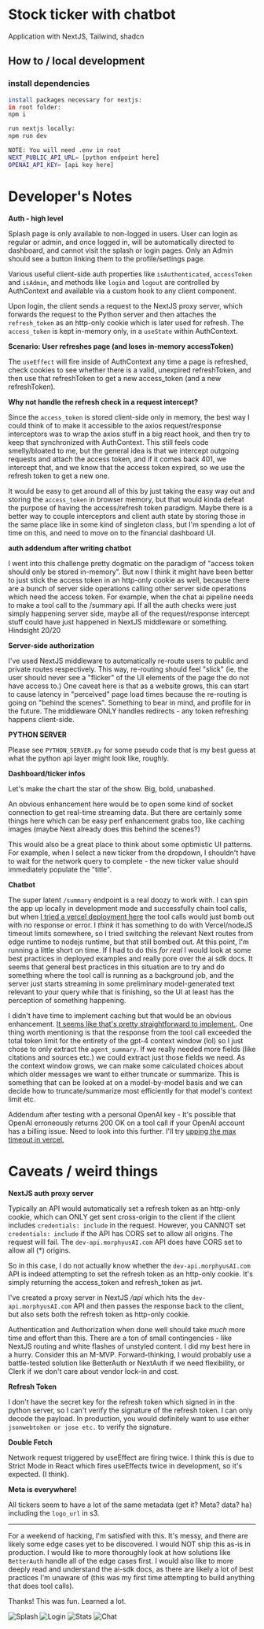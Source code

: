 # Stock ticker with chatbot

Application with NextJS, Tailwind, shadcn

## How to / local development

### install dependencies

```bash
install packages necessary for nextjs:
in root folder:
npm i

run nextjs locally:
npm run dev

NOTE: You will need .env in root
NEXT_PUBLIC_API_URL= [python endpoint here]
OPENAI_API_KEY= [api key here]
```

# Developer's Notes

**Auth - high level**

Splash page is only available to non-logged in users. User can login as regular or admin, and once logged in, will be automatically directed to dashboard, and cannot visit the splash or login pages. Only an Admin should see a button linking them to the profile/settings page.

Various useful client-side auth properties like `isAuthenticated`, `accessToken` and `isAdmin`, and methods like `login` and `logout` are controlled by AuthContext and available via a custom hook to any client component.

Upon login, the client sends a request to the NextJS proxy server, which forwards the request to the Python server and then attaches the `refresh_token` as an http-only cookie which is later used for refresh. The `access_token` is kept in-memory only, in a `useState` within AuthContext.

**Scenario: User refreshes page (and loses in-memory accessToken)**

The `useEffect` will fire inside of AuthContext any time a page is refreshed, check cookies to see whether there is a valid, unexpired refreshToken, and then use that refreshToken to get a new access_token (and a new refreshToken).

**Why not handle the refresh check in a request intercept?**

Since the `access_token` is stored client-side only in memory, the best way I could think of to make it accessible to the axios request/response interceptors was to wrap the axios stuff in a big react hook, and then try to keep that synchronized with AuthContext. This still feels code smelly/bloated to me, but the general idea is that we intercept outgoing requests and attach the access token, and if it comes back 401, we intercept that, and we know that the access token expired, so we use the refresh token to get a new one.

It would be easy to get around all of this by just taking the easy way out and storing the `access_token` in browser memory, but that would kinda defeat the purpose of having the access/refresh token paradigm. Maybe there is a better way to couple interceptors and client auth state by storing those in the same place like in some kind of singleton class, but I'm spending a lot of time on this, and need to move on to the financial dashboard UI.

**auth addendum after writing chatbot**

I went into this challenge pretty dogmatic on the paradigm of "access token should only be stored in-memory". But now I think it might have been better to just stick the access token in an http-only cookie as well, because there are a bunch of server side operations calling other server side operations which need the access token. For example, when the chat ai pipeline needs to make a tool call to the /summary api. If all the auth checks were just simply happening server side, maybe all of the request/response intercept stuff could have just happened in NextJS middleware or something. Hindsight 20/20

**Server-side authorization**

I've used NextJS middleware to automatically re-route users to public and private routes respectively. This way, re-routing should feel "slick" (ie. the user should never see a "flicker" of the UI elements of the page the do not have access to.) One caveat here is that as a website grows, this can start to cause latency in "perceived" page load times because the re-routing is going on "behind the scenes". Something to bear in mind, and profile for in the future. The middleware ONLY handles redirects - any token refreshing happens client-side.

**PYTHON SERVER**

Please see `PYTHON_SERVER.py` for some pseudo code that is my best guess at what the python api layer might look like, roughly.

**Dashboard/ticker infos**

Let's make the chart the star of the show. Big, bold, unabashed.

An obvious enhancement here would be to open some kind of socket connection to get real-time streaming data. But there are certainly some things here which can be easy perf enhancement grabs too, like caching images (maybe Next already does this behind the scenes?)

This would also be a great place to think about some optimistic UI patterns. For example, when I select a new ticker from the dropdown, I shouldn't have to wait for the network query to complete - the new ticker value should immediately populate the "title".

**Chatbot**

The super latent `/summary` endpoint is a real doozy to work with. I can spin the app up locally in development mode and successfully chain tool calls, but when [I tried a vercel deployment here](https://ticker-and-chat.vercel.app/) the tool calls would just bomb out with no response or error. I _think_ it has something to do with Vercel/nodeJS timeout limits somewhere, so I tried switching the relevant Next routes from edge runtime to nodejs runtime, but that still bombed out. At this point, I'm running a little short on time. If I had to do this _for real_ I would look at some best practices in deployed examples and really pore over the ai sdk docs. It seems that general best practices in this situation are to try and do something where the tool call is running as a background job, and the server just starts streaming in some preliminary model-generated text relevant to your query while that is finishing, so the UI at least has the perception of something happening.

I didn't have time to implement caching but that would be an obvious enhancement. [It seems like that's pretty straightforward to implement.](https://sdk.vercel.ai/docs/advanced/caching). One thing worth mentioning is that the response from the tool call exceeded the total token limit for the entirety of the gpt-4 context window (lol) so I just chose to only extract the `agent_summary`. If we really needed more fields (like citations and sources etc.) we could extract just those fields we need. As the context window grows, we can make some calculated choices about which older messages we want to either truncate or summarize. This is something that can be looked at on a model-by-model basis and we can decide how to truncate/summarize most efficiently for that model's context limit etc.

Addendum after testing with a personal OpenAI key - It's possible that OpenAI erroneously returns 200 OK on a tool call if your OpenAI account has a billing issue. Need to look into this further. I'll try [upping the max timeout in vercel.](https://vercel.com/docs/functions/configuring-functions/duration#maximum-duration-for-different-runtimes)

# Caveats / weird things

**NextJS auth proxy server**

Typically an API would automatically set a refresh token as an http-only cookie, which can ONLY get sent cross-origin to the client if the client includes `credentials: include` in the request. However, you CANNOT set `credentials: include` if the API has CORS set to allow all origins. The request will fail. The `dev-api.morphyusAI.com` API does have CORS set to allow all (\*) origins.

So in this case, I do not actually know whether the `dev-api.morphyusAI.com` API is indeed attempting to set the refresh token as an http-only cookie. It's simply returning the access_token and refresh_token as jwt.

I've created a proxy server in NextJS _/api_ which hits the `dev-api.morphyusAI.com` API and then passes the response back to the client, but also sets both the refresh token as http-only cookie.

Authentication and Authorization when done well should take _much_ more time and effort than this. There are a ton of small contingencies - like NextJS routing and white flashes of unstyled content. I did my best here in a hurry. Consider this an M-MVP. Forward-thinking, I would probably use a battle-tested solution like BetterAuth or NextAuth if we need flexibility, or Clerk if we don't care about vendor lock-in and cost.

**Refresh Token**

I don't have the secret key for the refresh token which signed in in the python server, so I can't verify the signature of the refresh token. I can only decode the payload. In production, you would definitely want to use either `jsonwebtoken or jose etc.` to verify the signature.

**Double Fetch**

Network request triggered by useEffect are firing twice. I think this is due to Strict Mode in React which fires useEffects twice in development, so it's expected. (I think).

**Meta is everywhere!**

All tickers seem to have a lot of the same metadata (get it? Meta? data? ha) including the `logo_url` in s3.

---

For a weekend of hacking, I'm satisfied with this. It's messy, and there are likely some edge cases yet to be discovered. I would NOT ship this as-is in production. I would like to more thoroughly look at how solutions like `BetterAuth` handle all of the edge cases first. I would also like to more deeply read and understand the ai-sdk docs, as there are likely a lot of best practices I'm unaware of (this was my first time attempting to build anything that does tool calls).

Thanks! This was fun. Learned a lot.

![Splash](https://github.com/chriswillsflannery/ticker-and-chat/blob/main/public/splash.png)
![Login](https://github.com/chriswillsflannery/ticker-and-chat/blob/main/public/login.png)
![Stats](https://github.com/chriswillsflannery/ticker-and-chat/blob/main/public/stats.png)
![Chat](https://github.com/chriswillsflannery/ticker-and-chat/blob/main/public/chat.png)
